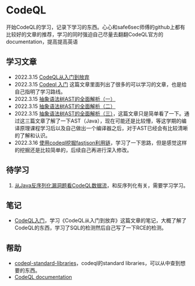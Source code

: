 # CodeQL

开始CodeQL的学习，记录下学习的东西。心心和safe6sec师傅的github上都有比较好的文章的推荐，学习的同时强迫自己尽量去翻翻CodeQL官方的documentation，提高提高英语

## 学习文章

- 2022.3.15 [CodeQL从入门到放弃](https://www.freebuf.com/articles/web/283795.html)
- 2022.3.15 [Codeql 入门](https://mp.weixin.qq.com/s?__biz=Mzg5OTQ3NzA2MQ==&mid=2247485016&idx=1&sn=983c23cd5cff4310ee233b21444815f4&chksm=c053fd72f72474647ba9d70e23ba81196f01055550d6b8ead0eebb67df7dc7aac15cda6ae05b&mpshare=1&scene=23&srcid=1229z6KsvgKYZRrPzIwGONPb&sharer_sharetime=1640768952290&sharer_shareid=33a823b10ae99f33a60db621d83241cb#rd) 这篇文章里面列出了很多的可以学习的文章，也是给自己指明了学习路线。
- 2022.3.15 [抽象语法树AST的全面解析（一）](https://www.jianshu.com/p/ff8ec920f5b9)
- 2022.3.15 [抽象语法树AST的全面解析（二）](https://www.jianshu.com/p/4bd5dc13f35a)
- 2022.3.15 [抽象语法树AST的全面解析（三）](https://www.jianshu.com/p/68fcbc154c2f)，这篇文章只是简单看了一下。通过这三篇文章了解了一下AST（Java），现在可能还是比较懵，等这学期的编译原理课程学习后以及自己做出一个编译器之后，对于AST已经会有比较清晰的了解和认识。
- 2022.3.16 [使用codeql挖掘fastjson利用链](https://xz.aliyun.com/t/7482)，学习了一下思路，但是感觉这样的挖掘还是比较简单的，后续自己再进行深入修改。



## 待学习

1. [从Java反序列化漏洞题看CodeQL数据流](https://www.anquanke.com/post/id/256967)，和反序列化有关，需要学习学习。

## 笔记

- [CodeQL入门](./CodeQL入门.md)，学习《CodeQL从入门到放弃》这篇文章的笔记，大概了解了CodeQL的东西，学习了SQL的检测然后自己写了一下RCE的检测。

## 帮助

- [codeql-standard-libraries](https://codeql.github.com/codeql-standard-libraries/)，codeql的standard libraries，可以从中查到想要的东西。
- [CodeQL documentation](https://codeql.github.com/docs/)